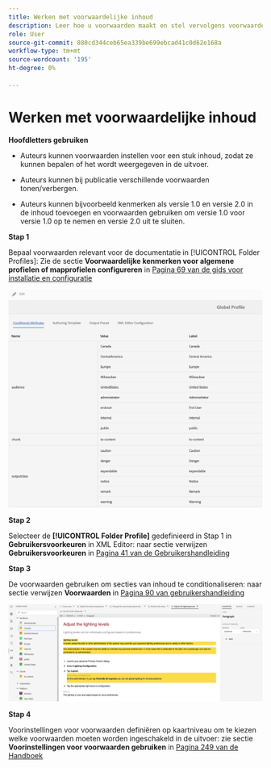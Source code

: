```yaml
---
title: Werken met voorwaardelijke inhoud
description: Leer hoe u voorwaarden maakt en stel vervolgens voorwaardelijke inhoud genereren in [!DNL AEM Guides]
role: User
source-git-commit: 880cd344ceb65ea339be699ebcad41c0d62e168a
workflow-type: tm+mt
source-wordcount: '195'
ht-degree: 0%

---
```


# Werken met voorwaardelijke inhoud

**Hoofdletters gebruiken**

* Auteurs kunnen voorwaarden instellen voor een stuk inhoud, zodat ze kunnen bepalen of het wordt weergegeven in de uitvoer.

* Auteurs kunnen bij publicatie verschillende voorwaarden tonen/verbergen.

* Auteurs kunnen bijvoorbeeld kenmerken als versie 1.0 en versie 2.0 in de inhoud toevoegen en voorwaarden gebruiken om versie 1.0 voor versie 1.0 op te nemen en versie 2.0 uit te sluiten.

**Stap 1**

Bepaal voorwaarden relevant voor de documentatie in [!UICONTROL Folder Profiles]: Zie de sectie **Voorwaardelijke kenmerken voor algemene profielen of mapprofielen configureren** in [Pagina 69 van de gids voor installatie en configuratie](https://helpx.adobe.com/content/dam/help/en/xml-documentation-solution/4-2/Adobe-Experience-Manager-Guides_Installation-Configuration-Guide_EN.pdf)

![Voorwaarden configureren in mapprofielen](assets/conditions-in-profiles.png)

**Stap 2**

Selecteer de **[!UICONTROL Folder Profile]** gedefinieerd in Stap 1 in **Gebruikersvoorkeuren** in XML Editor: naar sectie verwijzen **Gebruikersvoorkeuren** in [Pagina 41 van de Gebruikershandleiding](https://helpx.adobe.com/content/dam/help/en/xml-documentation-solution/4-2/Adobe-Experience-Manager-Guides_User-Guide_EN.pdf)


**Stap 3**

De voorwaarden gebruiken om secties van inhoud te conditionaliseren: naar sectie verwijzen **Voorwaarden** in [Pagina 90 van gebruikershandleiding](https://helpx.adobe.com/content/dam/help/en/xml-documentation-solution/4-2/Adobe-Experience-Manager-Guides_User-Guide_EN.pdf)

![Voorwaarden gebruiken in de webeditor](assets/conditions-in-web-editor.png)

**Stap 4**

Voorinstellingen voor voorwaarden definiëren op kaartniveau om te kiezen welke voorwaarden moeten worden ingeschakeld in de uitvoer: zie sectie **Voorinstellingen voor voorwaarden gebruiken** in [Pagina 249 van de Handboek](https://helpx.adobe.com/content/dam/help/en/xml-documentation-solution/4-2/Adobe-Experience-Manager-Guides_User-Guide_EN.pdf)
